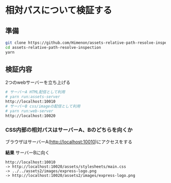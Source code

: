 # 相対パスについて検証する

## 準備

```bash
git clone https://github.com/Himenon/assets-relative-path-resolve-inspection.git
cd assets-relative-path-resolve-inspection
yarn
```

## 検証内容

2つのwebサーバーを立ち上げる

```bash
# サーバーA HTML配信として利用
# yarn run:assets-server
http://localhost:10010
# サーバーB css/imageの配信として利用
# yarn run:web-server
http://localhost:10020
```

### CSS内部の相対パスはサーバーA、Bのどちらを向くか

ブラウザはサーバーA(<http://localhost:10010>)にアクセスをする

**結果** サーバーBに向く

```
http://localhost:10010
-> http://localhost:10020/assets/stylesheets/main.css
-> ../../assets2/images/express-logo.png
-> http://localhost:10020/assets2/images/express-logo.png
```

